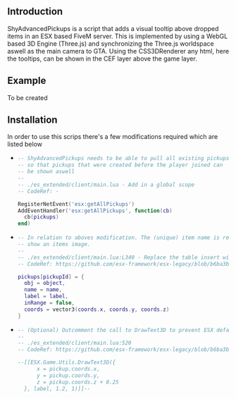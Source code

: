 ## Introduction
ShyAdvancedPickups is a script that adds a visual tooltip above dropped items in an
ESX based FiveM server. This is implemented by using a WebGL based 3D Engine (Three.js) and synchronizing the Three.js worldspace aswell as the main camera to GTA. Using the CSS3DRenderer any html, here the tooltips, can be shown in the CEF layer above the game layer.

## Example
To be created

## Installation
In order to use this scrips there's a few modifications required which are listed below  
  

- ```lua 
  -- ShyAdvancedPickups needs to be able to pull all existing pickups,
  -- so that pickups that were created before the player joined can 
  -- be shown aswell 
  -- 
  -- ./es_extended/client/main.lua - Add in a global scope
  -- CodeRef: -

  RegisterNetEvent('esx:getAllPickups')
  AddEventHandler('esx:getAllPickups', function(cb) 
	cb(pickups)
  end)
  ```

- ```lua 
  -- In relation to aboves modification. The (unique) item name is required to
  -- show an items image.
  --
  -- ./es_extended/client/main.lua:L340 - Replace the table insert with (Added `name` here)
  -- CodeRef: https://github.com/esx-framework/esx-legacy/blob/b6ba3bb294d1d9cba53859c6dbd3b1d1a57f48a4/%5Besx%5D/es_extended/client/main.lua#L340

  pickups[pickupId] = {
	obj = object,
	name = name, 
	label = label,
	inRange = false,
	coords = vector3(coords.x, coords.y, coords.z)
  }
  ```

- ```lua 
  -- (Optional) Outcomment the call to DrawText3D to prevent ESX default pickup texts
  --
  -- ./es_extended/client/main.lua:520 
  -- CodeRef: https://github.com/esx-framework/esx-legacy/blob/b6ba3bb294d1d9cba53859c6dbd3b1d1a57f48a4/%5Besx%5D/es_extended/client/main.lua#L520

  --[[ESX.Game.Utils.DrawText3D({
		x = pickup.coords.x,
		y = pickup.coords.y,
		z = pickup.coords.z + 0.25
	}, label, 1.2, 1)]]--
  ```
